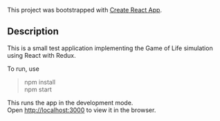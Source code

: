 This project was bootstrapped with [Create React App](https://github.com/facebookincubator/create-react-app).

## Description

This is a small test application implementing the Game of Life simulation using React with Redux.

To run, use 

> npm install<br>
> npm start


This runs the app in the development mode.<br>
Open [http://localhost:3000](http://localhost:3000) to view it in the browser.

